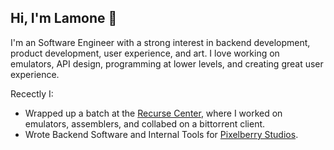 ## Hi, I'm Lamone 👋

<!--
**l-armstrong/l-armstrong** is a ✨ _special_ ✨ repository because its `README.md` (this file) appears on your GitHub profile.

Here are some ideas to get you started:

- 🔭 I’m currently working on ...
- 🌱 I’m currently learning ...
- 👯 I’m looking to collaborate on ...
- 🤔 I’m looking for help with ...
- 💬 Ask me about ...
- 📫 How to reach me: ...
- 😄 Pronouns: ...
- ⚡ Fun fact: ...
-->

I'm an Software Engineer with a strong interest in backend development, product development, user experience, and art. I love working on emulators, API design, programming at lower levels, and creating great user experience. 

Recectly I:
- Wrapped up a batch at the [Recurse Center](https://www.recurse.com/), where I worked on emulators, assemblers, and collabed on a bittorrent client. 
- Wrote Backend Software and Internal Tools for [Pixelberry Studios](https://www.pixelberrystudios.com/).

